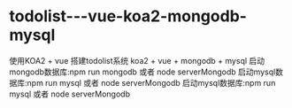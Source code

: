 # todolist---vue-koa2-mongodb-mysql
使用KOA2 + vue 搭建todolist系统
koa2 + vue + mongodb + mysql
启动mongodb数据库:npm run mongodb 或者 node serverMongodb
启动mysql数据库:npm run mysql 或者 node serverMongodb
启动mysql数据库:npm run mysql 或者 node serverMongodb
